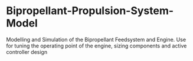# Bipropellant-Propulsion-System-Model
Modelling and Simulation of the Bipropellant Feedsystem and Engine. Use for tuning the operating point of the engine, sizing components and active controller design
